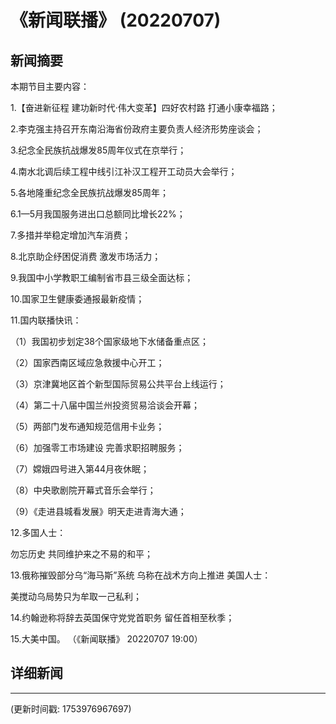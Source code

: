 # 《新闻联播》 (20220707)

## 新闻摘要

本期节目主要内容：


1.【奋进新征程 建功新时代·伟大变革】四好农村路 打通小康幸福路；


2.李克强主持召开东南沿海省份政府主要负责人经济形势座谈会；


3.纪念全民族抗战爆发85周年仪式在京举行；


4.南水北调后续工程中线引江补汉工程开工动员大会举行；


5.各地隆重纪念全民族抗战爆发85周年；


6.1—5月我国服务进出口总额同比增长22%；


7.多措并举稳定增加汽车消费；


8.北京助企纾困促消费 激发市场活力；


9.我国中小学教职工编制省市县三级全面达标；


10.国家卫生健康委通报最新疫情；


11.国内联播快讯：


（1）我国初步划定38个国家级地下水储备重点区；


（2）国家西南区域应急救援中心开工；


（3）京津冀地区首个新型国际贸易公共平台上线运行；


（4）第二十八届中国兰州投资贸易洽谈会开幕；


（5）两部门发布通知规范信用卡业务；


（6）加强零工市场建设 完善求职招聘服务；


（7）嫦娥四号进入第44月夜休眠；


（8）中央歌剧院开幕式音乐会举行；


（9）《走进县城看发展》明天走进青海大通；


12.多国人士：

勿忘历史 共同维护来之不易的和平；


13.俄称摧毁部分乌“海马斯”系统 乌称在战术方向上推进 美国人士：

美搅动乌局势只为牟取一己私利；


14.约翰逊称将辞去英国保守党党首职务 留任首相至秋季；


15.大美中国。
（《新闻联播》 20220707 19:00）

## 详细新闻

---

(更新时间戳: 1753976967697)

